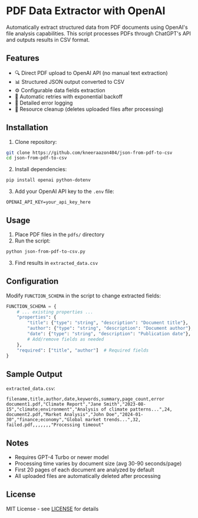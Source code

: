 # PDF Data Extractor with OpenAI

Automatically extract structured data from PDF documents using OpenAI's file analysis capabilities. This script processes PDFs through ChatGPT's API and outputs results in CSV format.

## Features

- 🔍 Direct PDF upload to OpenAI API (no manual text extraction)
- 📊 Structured JSON output converted to CSV
- ⚙️ Configurable data fields extraction
- 🔄 Automatic retries with exponential backoff
- 📝 Detailed error logging
- 🧹 Resource cleanup (deletes uploaded files after processing)

## Installation

1. Clone repository:
```bash
git clone https://github.com/kneeraazon404/json-from-pdf-to-csv
cd json-from-pdf-to-csv
```

2. Install dependencies:
```bash
pip install openai python-dotenv
```

3. Add your OpenAI API key to the `.env` file:
```env
OPENAI_API_KEY=your_api_key_here
```

## Usage

1. Place PDF files in the `pdfs/` directory
2. Run the script:
```bash
python json-from-pdf-to-csv.py
```
3. Find results in `extracted_data.csv`

## Configuration

Modify `FUNCTION_SCHEMA` in the script to change extracted fields:
```python
FUNCTION_SCHEMA = {
    # ... existing properties ...
    "properties": {
        "title": {"type": "string", "description": "Document title"},
        "author": {"type": "string", "description": "Document author"},
        "date": {"type": "string", "description": "Publication date"},
        # Add/remove fields as needed
    },
    "required": ["title", "author"]  # Required fields
}
```

## Sample Output

`extracted_data.csv`:
```csv
filename,title,author,date,keywords,summary,page_count,error
document1.pdf,"Climate Report","Jane Smith","2023-08-15","climate;environment","Analysis of climate patterns...",24,
document2.pdf,"Market Analysis","John Doe","2024-01-30","finance;economy","Global market trends...",32,
failed.pdf,,,,,,,"Processing timeout"
```

## Notes

- Requires GPT-4 Turbo or newer model
- Processing time varies by document size (avg 30-90 seconds/page)
- First 20 pages of each document are analyzed by default
- All uploaded files are automatically deleted after processing

## License

MIT License - see [LICENSE](LICENSE) for details
